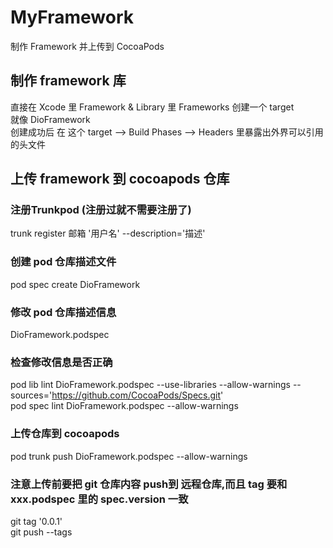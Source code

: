 # MyFramework
制作 Framework 并上传到 CocoaPods

## 制作 framework 库
直接在 Xcode 里 Framework & Library 里 Frameworks 创建一个 target     </br> 
就像 DioFramework      </br> 
创建成功后 在 这个 target --> Build Phases --> Headers 里暴露出外界可以引用的头文件

## 上传 framework 到 cocoapods 仓库
### 注册Trunkpod (注册过就不需要注册了)
trunk register 邮箱 '用户名' --description='描述'

### 创建 pod 仓库描述文件
pod spec create DioFramework

### 修改 pod 仓库描述信息
DioFramework.podspec

### 检查修改信息是否正确
pod lib lint DioFramework.podspec  --use-libraries  --allow-warnings --sources='https://github.com/CocoaPods/Specs.git'  </br> 
pod spec lint DioFramework.podspec --allow-warnings

### 上传仓库到 cocoapods
pod trunk push DioFramework.podspec --allow-warnings

### 注意上传前要把 git 仓库内容 push到 远程仓库,而且 tag 要和 xxx.podspec 里的 spec.version 一致
git tag '0.0.1'   </br>
git push --tags
